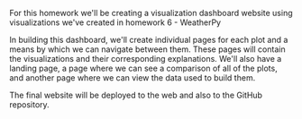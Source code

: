 For this homework we'll be creating a visualization dashboard website using visualizations we've created in homework 6 - WeatherPy

In building this dashboard, we'll create individual pages for each plot and a means by which we can navigate between them. These pages will contain the visualizations and their corresponding explanations. We'll also have a landing page, a page where we can see a comparison of all of the plots, and another page where we can view the data used to build them.

The final website will be deployed to the web and also to the GitHub repository.